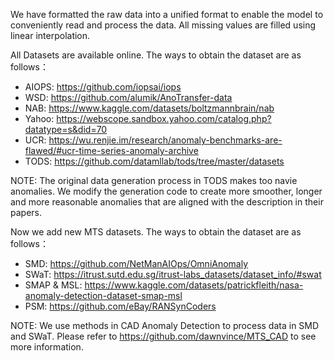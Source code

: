 We have formatted the raw data into a unified format to enable the model to conveniently read and process the data. All missing values are filled using linear interpolation.

All Datasets are available online. The ways to obtain the dataset are as follows：

- AIOPS: https://github.com/iopsai/iops
- WSD: https://github.com/alumik/AnoTransfer-data
- NAB: https://www.kaggle.com/datasets/boltzmannbrain/nab
- Yahoo: https://webscope.sandbox.yahoo.com/catalog.php?datatype=s&did=70
- UCR: https://wu.renjie.im/research/anomaly-benchmarks-are-flawed/#ucr-time-series-anomaly-archive
- TODS: https://github.com/datamllab/tods/tree/master/datasets

NOTE: The original data generation process in TODS makes too navie anomalies. We modify the generation code to create more smoother, longer and more reasonable anomalies that are aligned with the description in their papers.

Now we add new MTS datasets. The ways to obtain the dataset are as follows：

- SMD: https://github.com/NetManAIOps/OmniAnomaly
- SWaT: https://itrust.sutd.edu.sg/itrust-labs_datasets/dataset_info/#swat
- SMAP & MSL: https://www.kaggle.com/datasets/patrickfleith/nasa-anomaly-detection-dataset-smap-msl
- PSM: https://github.com/eBay/RANSynCoders

NOTE: We use methods in CAD Anomaly Detection to process data in SMD and SWaT. Please refer to https://github.com/dawnvince/MTS_CAD to see more information.
